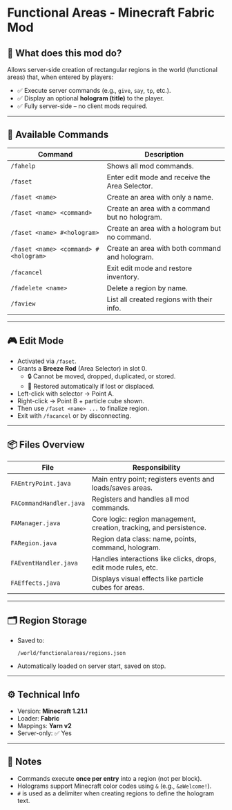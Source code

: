 # Functional Areas - Minecraft Fabric Mod

## 🎯 What does this mod do?

Allows server-side creation of rectangular regions in the world (functional areas) that, when entered by players:
- ✅ Execute server commands (e.g., `give`, `say`, `tp`, etc.).
- ✅ Display an optional **hologram (title)** to the player.
- ✅ Fully server-side – no client mods required.

---

## 🔧 Available Commands

| Command                                      | Description                                                              |
|---------------------------------------------|--------------------------------------------------------------------------|
| `/fahelp`                                    | Shows all mod commands.                                                  |
| `/faset`                                     | Enter edit mode and receive the Area Selector.                           |
| `/faset <name>`                              | Create an area with only a name.                                         |
| `/faset <name> <command>`                    | Create an area with a command but no hologram.                           |
| `/faset <name> #<hologram>`                  | Create an area with a hologram but no command.                           |
| `/faset <name> <command> #<hologram>`        | Create an area with both command and hologram.                           |
| `/facancel`                                  | Exit edit mode and restore inventory.                                    |
| `/fadelete <name>`                           | Delete a region by name.                                                 |
| `/faview`                                    | List all created regions with their info.                                |

---

## 🎮 Edit Mode

- Activated via `/faset`.
- Grants a **Breeze Rod** (Area Selector) in slot 0.
  - 🔒 Cannot be moved, dropped, duplicated, or stored.
  - 🔁 Restored automatically if lost or displaced.
- Left-click with selector → Point A.
- Right-click → Point B + particle cube shown.
- Then use `/faset <name> ...` to finalize region.
- Exit with `/facancel` or by disconnecting.

---

## 📦 Files Overview

| File                   | Responsibility                                                                    |
|------------------------|-----------------------------------------------------------------------------------|
| `FAEntryPoint.java`    | Main entry point; registers events and loads/saves areas.                         |
| `FACommandHandler.java`| Registers and handles all mod commands.                                           |
| `FAManager.java`       | Core logic: region management, creation, tracking, and persistence.               |
| `FARegion.java`        | Region data class: name, points, command, hologram.                               |
| `FAEventHandler.java`  | Handles interactions like clicks, drops, edit mode rules, etc.                    |
| `FAEffects.java`       | Displays visual effects like particle cubes for areas.                            |

---

## 🗂 Region Storage

- Saved to:
  ```
  /world/functionalareas/regions.json
  ```
- Automatically loaded on server start, saved on stop.

---

## ⚙️ Technical Info

- Version: **Minecraft 1.21.1**
- Loader: **Fabric**
- Mappings: **Yarn v2**
- Server-only: ✅ Yes

---

## 🧠 Notes

- Commands execute **once per entry** into a region (not per block).
- Holograms support Minecraft color codes using `&` (e.g., `&aWelcome!`).
- `#` is used as a delimiter when creating regions to define the hologram text.
